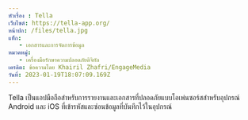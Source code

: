 ```yaml
---
หัวเรื่อง : Tella
เว็บไซต์: https://tella-app.org/
หน้าปก: /files/tella.jpg
แท็ก:
   - เอกสารและการจัดการข้อมูล
หมวดหมู่:
   - เครื่องมือรักษาความปลอดภัยดิจิทัล
เครดิต: ข้อความโดย Khairil Zhafri/EngageMedia
วันที่: 2023-01-19T18:07:09.169Z
---
```

Tella เป็นแอปมือถือสำหรับการรายงานและเอกสารที่ปลอดภัยแบบโอเพ่นซอร์สสำหรับอุปกรณ์ Android และ iOS ที่เข้ารหัสและซ่อนข้อมูลที่บันทึกไว้ในอุปกรณ์